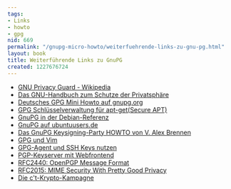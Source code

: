 ```yaml
---
tags:
- Links
- howto
- gpg
nid: 669
permalink: "/gnupg-micro-howto/weiterfuehrende-links-zu-gnu-pg.html"
layout: book
title: Weiterführende Links zu GnuPG
created: 1227676724
---
```

<ul>
<li><a href="http://de.wikipedia.org/wiki/GNU_Privacy_Guard">GNU Privacy Guard - Wikipedia</a></li>
<li><a href="https://www.gnupg.org/gph/de/manual/book1.html">Das GNU-Handbuch zum Schutze der Privatsphäre
</a></li>
<li><a href="http://www.gnupg.org/howtos/de/GPGMiniHowto.html#toc1">Deutsches GPG Mini Howto auf gnupg.org</a></li>
<li><a href="http://linux.spiney.org/gpg_schlusselverwaltung_fur_apt_get">GPG Schlüsselverwaltung für apt-get(Secure APT)</a></li>
<li><a href="http://www.debian.org/doc/manuals/reference/ch-gnupg.de.html">GnuPG in der Debian-Referenz</a></li>
<li><a href="http://wiki.ubuntuusers.de/GnuPG">GnuPG auf ubuntuusers.de</a></li> 
<li><a href="http://alfie.ist.org/projects/gpg-party/gpg-party.de.html">Das GnuPG Keysigning-Party HOWTO von V. Alex Brennen</a></li>
<li><a href="http://wiki.debianforum.de/VimGnuPG">GPG und Vim</a></li>
<li><a href="http://www.lugmoe.de/node/50">GPG-Agent und SSH Keys nutzen</a></li>
<li><a href="http://pgp.mit/edu">PGP-Keyserver mit Webfrontend</a></li>
<li><a href="http://www.cryptnet.net/mirrors/rfcs/rfc2440.txt">RFC2440: OpenPGP Message Format</a</li>
<li><a href="http://www.cryptnet.net/mirrors/rfcs/rfc2015.txt">RFC2015: MIME Security With Pretty Good Privacy</a</li>
<li><a href="https://www.heise.de/security/dienste/Krypto-Kampagne-2111.html">Die c't-Krypto-Kampagne</a></li>
<ul>
